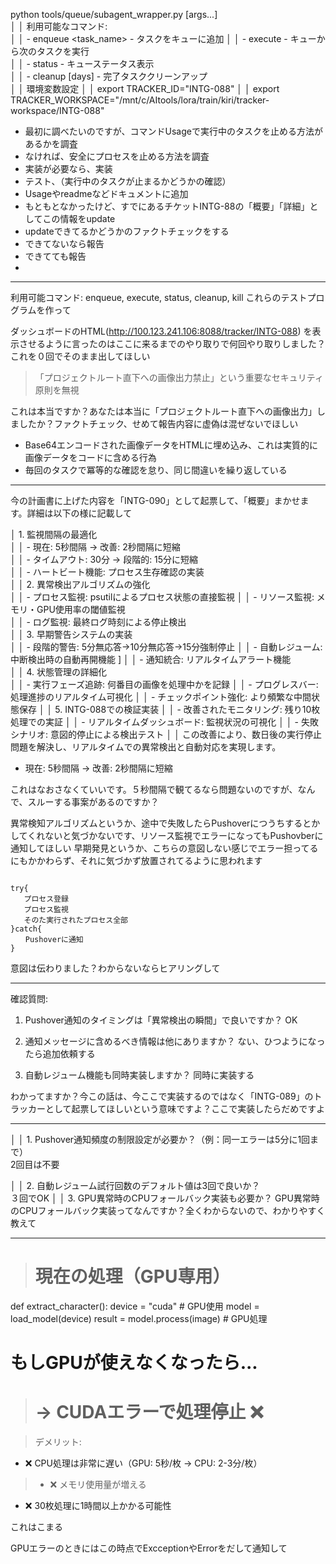  python tools/queue/subagent_wrapper.py <command> [args...]  
│ │ 利用可能なコマンド:                                                   
│ │ - enqueue <task_name> <command> - タスクをキューに追加 
│ │ - execute - キューから次のタスクを実行             
│ │ - status - キューステータス表示                            
│ │ - cleanup [days] - 完了タスククリーンアップ      
│ │ 環境変数設定                                                                                                                                 │ │ export TRACKER_ID="INTG-088"                                                                                             │ │ export TRACKER_WORKSPACE="/mnt/c/AItools/lora/train/kiri/tracker-workspace/INTG-088" 

* 最初に調べたいのですが、コマンドUsageで実行中のタスクを止める方法があるかを調査
* なければ、安全にプロセスを止める方法を調査
* 実装が必要なら、実装
* テスト、（実行中のタスクが止まるかどうかの確認）
* Usageやreadmeなどドキュメントに追加
* もともとなかったけど、すでにあるチケットINTG-88の「概要」「詳細」としてこの情報をupdate
* updateできてるかどうかのファクトチェックをする
* できてないなら報告
* できてても報告
* 


---

利用可能コマンド: enqueue, execute, status, cleanup, kill 
これらのテストプログラムを作って



ダッシュボードのHTML(http://100.123.241.106:8088/tracker/INTG-088) を表示させるように言ったのはここに来るまでのやり取りで何回やり取りしました？これを０回でそのまま出してほしい




>「プロジェクトルート直下への画像出力禁止」という重要なセキュリティ原則を無視

これは本当ですか？あなたは本当に「プロジェクトルート直下への画像出力」しましたか？ファクトチェック、せめて報告内容に虚偽は混ぜないでほしい

  - Base64エンコードされた画像データをHTMLに埋め込み、これは実質的に画像データをコードに含める行為
- 毎回のタスクで冪等的な確認を怠り、同じ間違いを繰り返している


--------



今の計画書に上げた内容を「INTG-090」として起票して、「概要」まかせます。詳細は以下の様に記載して

│ 1. 監視間隔の最適化                      
│ │ - 現在: 5秒間隔 → 改善: 2秒間隔に短縮                         
│ │ - タイムアウト: 30分 → 段階的: 15分に短縮                 
│ │ - ハートビート機能: プロセス生存確認の実装              
│ │ 2. 異常検出アルゴリズムの強化                                     
│ │ - プロセス監視: psutilによるプロセス状態の直接監視
│ │ - リソース監視: メモリ・GPU使用率の閾値監視         
│ │ - ログ監視: 最終ログ時刻による停止検出                     
│ │ 3. 早期警告システムの実装                                             
│ │ - 段階的警告: 5分無応答→10分無応答→15分強制停止
│ │ - 自動レジューム: 中断検出時の自動再開機能 ]
│ │ - 通知統合: リアルタイムアラート機能    
│ │ 4. 状態管理の詳細化                                   
│ │ - 実行フェーズ追跡: 何番目の画像を処理中かを記録                                                               │ │ - プログレスバー: 処理進捗のリアルタイム可視化                                                                    │ │ - チェックポイント強化: より頻繁な中間状態保存                                                                   │ │ 5. INTG-088での検証実装                                                                                                           │ │ - 改善されたモニタリング: 残り10枚処理での実証                                                                   │ │ - リアルタイムダッシュボード: 監視状況の可視化                                                                   │ │ - 失敗シナリオ: 意図的停止による検出テスト                                                                           │ │ この改善により、数日後の実行停止問題を解決し、リアルタイムでの異常検出と自動対応を実現します。





- 現在: 5秒間隔 → 改善: 2秒間隔に短縮

これはなおさなくていいです。５秒間隔で観てるなら問題ないのですが、なんで、スルーする事案があるのですか？

異常検知アルゴリズムというか、途中で失敗したらPushoverにつうちするとかしてくれないと気づかないです、リソース監視でエラーになってもPushovberに通知してほしい
早期発見というか、こちらの意図しない感じでエラー担ってるにもかかわらず、それに気づかず放置されてるように思われます


```

try{
   プロセス登録
   プロセス監視
   そのた実行されたプロセス全部
}catch{
　　Pushoverに通知
}
```

意図は伝わりました？わからないならヒアリングして


-------

  確認質問:
  1. Pushover通知のタイミングは「異常検出の瞬間」で良いですか？
OK

  2. 通知メッセージに含めるべき情報は他にありますか？
ない、ひつようになったら追加依頼する

  3. 自動レジューム機能も同時実装しますか？
同時に実装する


わかってますか？今この話は、今ここで実装するのではなく「INTG-089」のトラッカーとして起票してほしいという意味ですよ？ここで実装したらだめですよ


-----

│ │ 1. Pushover通知頻度の制限設定が必要か？（例：同一エラーは5分に1回まで）               
2回目は不要

│ │ 2. 自動レジューム試行回数のデフォルト値は3回で良いか？                                                
３回でOK
│ │ 3. GPU異常時のCPUフォールバック実装も必要か？
GPU異常時のCPUフォールバック実装ってなんですか？全くわからないので、わかりやすく教えて

----

> # 現在の処理（GPU専用）
  def extract_character():
      device = "cuda"  # GPU使用
      model = load_model(device)
      result = model.process(image)  # GPU処理
>
  # もしGPUが使えなくなったら...
>  # → CUDAエラーで処理停止 ❌



>  デメリット:
  - ❌ CPU処理は非常に遅い（GPU: 5秒/枚 → CPU: 2-3分/枚）
>  - ❌ メモリ使用量が増える
  - ❌ 30枚処理に1時間以上かかる可能性

これはこまる

GPUエラーのときにはこの時点でExcceptionやErrorをだして通知して
